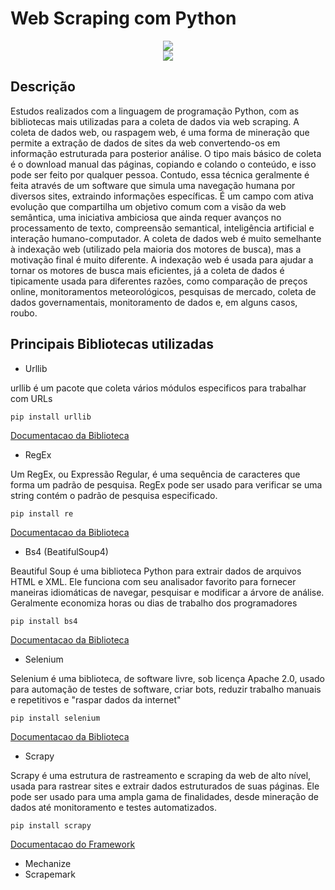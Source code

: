 # Web Scraping com Python

<p align="center">
<img src="https://github.com/elladarte/phttps://raw.githubusercontent.com/elladarte/Python_Scraping_web/master/do-web-scraping-using-python.jpg"/> </br>
<img src="https://img.shields.io/static/v1?label=Status&message=Em_andamento&color=yellow&style=for-the-badge"/>
</p>

## Descrição
Estudos realizados com a linguagem de programação Python, com as bibliotecas mais utilizadas para a coleta de dados via web scraping.
A coleta de dados web, ou raspagem web, é uma forma de mineração que permite a extração de dados de sites da web convertendo-os em informação estruturada para posterior análise. O tipo mais básico de coleta é o download manual das páginas, copiando e colando o conteúdo, e isso pode ser feito por qualquer pessoa. Contudo, essa técnica geralmente é feita através de um software que simula uma navegação humana por diversos sites, extraindo informações específicas. É um campo com ativa evolução que compartilha um objetivo comum com a visão da web semântica, uma iniciativa ambiciosa que ainda requer avanços no processamento de texto, compreensão semantical, inteligência artificial e interação humano-computador. A coleta de dados web é muito semelhante à indexação web (utilizado pela maioria dos motores de busca), mas a motivação final é muito diferente. A indexação web é usada para ajudar a tornar os motores de busca mais eficientes, já a coleta de dados é tipicamente usada para diferentes razões, como comparação de preços online, monitoramentos meteorológicos, pesquisas de mercado, coleta de dados governamentais, monitoramento de dados e, em alguns casos, roubo.

## Principais Bibliotecas utilizadas
 
- Urllib

urllib é um pacote que coleta vários módulos especificos para trabalhar com URLs

 ```
pip install urllib
```
[Documentacao da Biblioteca](https://docs.python.org/pt-br/3.8/library/urllib.html)

- RegEx

Um RegEx, ou Expressão Regular, é uma sequência de caracteres que forma um padrão de pesquisa.
RegEx pode ser usado para verificar se uma string contém o padrão de pesquisa especificado.

 ```
pip install re
```
[Documentacao da Biblioteca](https://docs.python.org/pt-br/3.8/howto/regex.html)

- Bs4 (BeatifulSoup4)

Beautiful Soup é uma biblioteca Python para extrair dados de arquivos HTML e XML. Ele funciona com seu analisador favorito para fornecer maneiras idiomáticas de navegar, pesquisar e modificar a árvore de análise. Geralmente economiza horas ou dias de trabalho dos programadores

 ```
pip install bs4 
```
[Documentacao da Biblioteca](https://www.crummy.com/software/BeautifulSoup/bs4/doc/)

- Selenium

Selenium é uma biblioteca, de software livre, sob licença Apache 2.0, usado para automação de testes de software, criar bots, reduzir trabalho manuais e repetitivos e "raspar dados da internet"

```
pip install selenium
```
[Documentacao da Biblioteca](https://selenium-python.readthedocs.io/)

- Scrapy

Scrapy é uma estrutura de rastreamento e scraping da web de alto nível, usada para rastrear sites e extrair dados estruturados de suas páginas. Ele pode ser usado para uma ampla gama de finalidades, desde mineração de dados até monitoramento e testes automatizados.

```
pip install scrapy
```
[Documentacao do Framework](https://docs.scrapy.org/en/latest/)

- Mechanize
- Scrapemark

